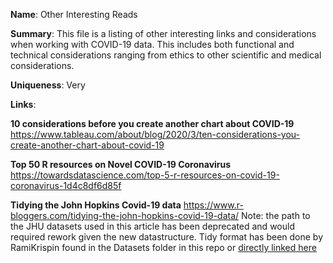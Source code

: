 **Name**: Other Interesting Reads

**Summary**: This file is a listing of other interesting links and considerations when working with COVID-19 data. This includes both functional and technical considerations ranging from ethics to other scientific and medical considerations.


**Uniqueness**: Very

**Links**:

**10 considerations before you create another chart about COVID-19**
https://www.tableau.com/about/blog/2020/3/ten-considerations-you-create-another-chart-about-covid-19

**Top 50 R resources on Novel COVID-19 Coronavirus**
https://towardsdatascience.com/top-5-r-resources-on-covid-19-coronavirus-1d4c8df6d85f

**Tidying the John Hopkins Covid-19 data**
https://www.r-bloggers.com/tidying-the-john-hopkins-covid-19-data/
Note: the path to the JHU datasets used in this article has been deprecated and would required rework given the new datastructure.
Tidy format has been done by RamiKrispin found in the Datasets folder in this repo or [directly linked here](https://github.com/RamiKrispin/coronavirus-csv)

